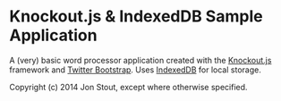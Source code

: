Knockout.js & IndexedDB Sample Application
==========================================

A (very) basic word processor application created with the [Knockout.js](http://knockoutjs.com/) framework and [Twitter Bootstrap](http://getbootstrap.com/). Uses [IndexedDB](http://www.w3.org/TR/IndexedDB/) for local storage.

Copyright (c) 2014 Jon Stout, except where otherwise specified.

